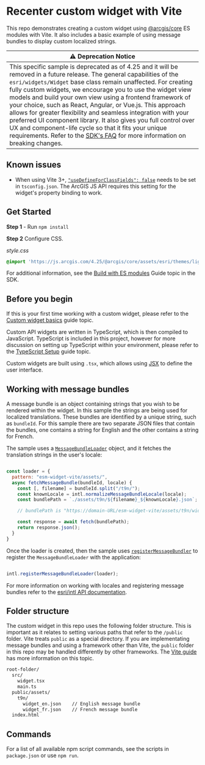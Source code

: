 # Recenter custom widget with Vite

This repo demonstrates creating a custom widget using [@arcgis/core](https://www.npmjs.com/package/@arcgis/core) ES modules with Vite. It also includes a basic example of using message bundles to display custom localized strings. 

| :warning:  Deprecation Notice   |
|-----------------------------------------|
| This specific sample is deprecated as of 4.25 and it will be removed in a future release. The general capabilities of the `esri/widgets/Widget` base class remain unaffected. For creating fully custom widgets, we encourage you to use the widget view models and build your own view using a frontend framework of your choice, such as React, Angular, or Vue.js. This approach allows for greater flexibility and seamless integration with your preferred UI component library. It also gives you full control over UX and component-life cycle so that it fits your unique requirements. Refer to the [SDK's FAQ](https://developers.arcgis.com/javascript/latest/faq/#how-are-breaking-changes-managed) for more information on breaking changes. |

## Known issues
* When using Vite 3+, [`"useDefineForClassFields": false`](https://www.typescriptlang.org/tsconfig#useDefineForClassFields) needs to be set in `tsconfig.json`. The ArcGIS JS API requires this setting for the widget's property binding to work.

## Get Started

**Step 1** - Run `npm install`

**Step 2** Configure CSS. 

*style.css*

```css
@import 'https://js.arcgis.com/4.25/@arcgis/core/assets/esri/themes/light/main.css';
```

For additional information, see the [Build with ES modules](https://developers.arcgis.com/javascript/latest/es-modules/) Guide topic in the SDK.

## Before you begin

If this is your first time working with a custom widget, please refer to the [Custom widget basics](https://developers.arcgis.com/javascript/latest/custom-widget/) guide topic. 

Custom API widgets are written in TypeScript, which is then compiled to JavaScript. TypeScript is included in this project, however for more discussion on setting up TypeScript within your environment, please refer to the [TypeScript Setup](https://developers.arcgis.com/javascript/latest/typescript-setup/) guide topic.

Custom widgets are built using `.tsx`, which allows using [JSX](https://www.typescriptlang.org/docs/handbook/jsx.html) to define the user interface.

## Working with message bundles

A message bundle is an object containing strings that you wish to be rendered within the widget. In this sample the strings are being used for localized translations. These bundles are identified by a unique string, such as `bundleId`. For this sample there are two separate JSON files that contain the bundles, one contains a string for English and the other contains a string for French. 

The sample uses a [`MessageBundleLoader`](https://developers.arcgis.com/javascript/latest/api-reference/esri-intl.html#MessageBundleLoader) object, and it fetches the translation strings in the user's locale:

```js

const loader = {
  pattern: "esm-widget-vite/assets/",
  async fetchMessageBundle(bundleId, locale) {
    const [, filename] = bundleId.split("/t9n/");
    const knownLocale = intl.normalizeMessageBundleLocale(locale);
    const bundlePath = `./assets/t9n/${filename}_${knownLocale}.json`;

    // bundlePath is "https://domain-URL/esm-widget-vite/assets/t9n/widget_<locale>.json"

    const response = await fetch(bundlePath);
    return response.json();
  }
}
```

Once the loader is created, then the sample uses [`registerMessageBundler`](https://developers.arcgis.com/javascript/latest/api-reference/esri-intl.html#registerMessageBundleLoader) to register the `MessageBundleLoader` with the application:

```js

intl.registerMessageBundleLoader(loader);
```

For more information on working with locales and registering message bundles refer to the [esri/intl API documentation](https://developers.arcgis.com/javascript/latest/api-reference/esri-intl.html).

## Folder structure

The custom widget in this repo uses the following folder structure. This is important as it relates to setting various paths that refer to the `/public` folder. Vite treats `public` as a special directory. If you are implementating message bundles and using a framework other than Vite, the `public` folder in this repo may be handled differently by other frameworks. The [Vite guide](https://vitejs.dev/guide/assets.html#the-public-directory) has more information on this topic.

```sh
root-folder/
  src/
    widget.tsx 
    main.ts
  public/assets/
    t9n/
      widget_en.json    // English message bundle
      widget_fr.json    // French message bundle
  index.html
```

## Commands

For a list of all available npm script commands, see the scripts in `package.json` or use `npm run`.
